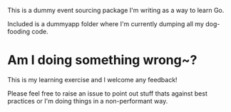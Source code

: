 This is a dummy event sourcing package I'm writing as a way to learn Go.

Included is a dummyapp folder where I'm currently dumping all my dog-fooding code.

# Am I doing something wrong~?

This is my learning exercise and I welcome any feedback!

Please feel free to raise an issue to point out stuff thats against best practices or I'm doing things in a non-performant way.

